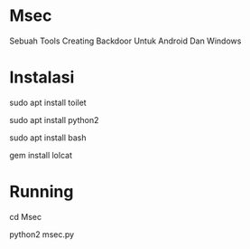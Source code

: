 # Msec
Sebuah Tools Creating Backdoor Untuk Android Dan Windows

# Instalasi

sudo apt install toilet

sudo apt install python2

sudo apt install bash

gem install lolcat

# Running

cd Msec

python2 msec.py

